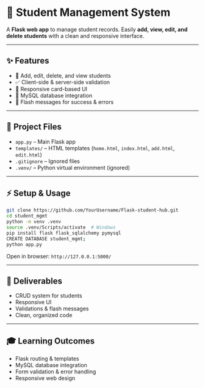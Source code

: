 # 🚀 Student Management System

A **Flask web app** to manage student records. Easily **add, view, edit, and delete students** with a clean and responsive interface.

---

## ✨ Features

- 📝 Add, edit, delete, and view students
- ✅ Client-side & server-side validation
- 🎨 Responsive card-based UI
- 💾 MySQL database integration
- 💬 Flash messages for success & errors

---

## 📂 Project Files

- `app.py` – Main Flask app
- `templates/` – HTML templates (`home.html`, `index.html`, `add.html`, `edit.html`)
- `.gitignore` – Ignored files
- `.venv/` – Python virtual environment (ignored)

---

## ⚡ Setup & Usage

```bash
git clone https://github.com/YourUsername/Flask-student-hub.git
cd student_mgmt
python -m venv .venv
source .venv/Scripts/activate  # Windows
pip install flask flask_sqlalchemy pymysql
CREATE DATABASE student_mgmt;
python app.py
```

Open in browser: `http://127.0.0.1:5000/`

---

## 🎯 Deliverables

- CRUD system for students
- Responsive UI
- Validations & flash messages
- Clean, organized code

---

## 🎓 Learning Outcomes

- Flask routing & templates
- MySQL database integration
- Form validation & error handling
- Responsive web design


